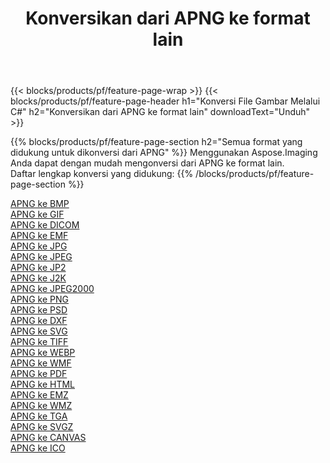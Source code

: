 ﻿---
title: Konversikan dari APNG ke format lain 
weight: 3920
url: /id/java/conversion/from/apng 
lang: id
langdirlevel: 2
locales: zh-hans,ja,it,ru,de,es,fr,nl,id,lt,pl,pt,vi,tr,ko,zh-hant,ar,hi,th,sv,cs,uk,he
description: Menggunakan Aspose.Imaging Anda dapat dengan mudah mengonversi dari APNG ke format lain
---

{{< blocks/products/pf/feature-page-wrap >}}
{{< blocks/products/pf/feature-page-header h1="Konversi File Gambar Melalui C#" h2="Konversikan dari APNG ke format lain" downloadText="Unduh" >}}


{{% blocks/products/pf/feature-page-section  h2="Semua format yang didukung untuk dikonversi dari APNG" %}}
Menggunakan Aspose.Imaging Anda dapat dengan mudah mengonversi dari APNG ke format lain.
<br/>
Daftar lengkap konversi yang didukung:
{{% /blocks/products/pf/feature-page-section %}}
<div class="container-fluid productfamilypage bg-gray">
    <div class="convertypes bg-gray agp-content section">
        <div class="container">
		<div class="row other-converters">
		    <div class='col-md-2 other-converter remove-lp remove-rp'><a href="/imaging/id/java/conversion/apng-to-bmp" >APNG ke BMP</a></div><div class='col-md-2 other-converter remove-lp remove-rp'><a href="/imaging/id/java/conversion/apng-to-gif" >APNG ke GIF</a></div><div class='col-md-2 other-converter remove-lp remove-rp'><a href="/imaging/id/java/conversion/apng-to-dicom" >APNG ke DICOM</a></div><div class='col-md-2 other-converter remove-lp remove-rp'><a href="/imaging/id/java/conversion/apng-to-emf" >APNG ke EMF</a></div><div class='col-md-2 other-converter remove-lp remove-rp'><a href="/imaging/id/java/conversion/apng-to-jpg" >APNG ke JPG</a></div><div class='col-md-2 other-converter remove-lp remove-rp'><a href="/imaging/id/java/conversion/apng-to-jpeg" >APNG ke JPEG</a></div><div class='col-md-2 other-converter remove-lp remove-rp'><a href="/imaging/id/java/conversion/apng-to-jp2" >APNG ke JP2</a></div><div class='col-md-2 other-converter remove-lp remove-rp'><a href="/imaging/id/java/conversion/apng-to-j2k" >APNG ke J2K</a></div><div class='col-md-2 other-converter remove-lp remove-rp'><a href="/imaging/id/java/conversion/apng-to-jpeg2000" >APNG ke JPEG2000</a></div><div class='col-md-2 other-converter remove-lp remove-rp'><a href="/imaging/id/java/conversion/apng-to-png" >APNG ke PNG</a></div><div class='col-md-2 other-converter remove-lp remove-rp'><a href="/imaging/id/java/conversion/apng-to-psd" >APNG ke PSD</a></div><div class='col-md-2 other-converter remove-lp remove-rp'><a href="/imaging/id/java/conversion/apng-to-dxf" >APNG ke DXF</a></div><div class='col-md-2 other-converter remove-lp remove-rp'><a href="/imaging/id/java/conversion/apng-to-svg" >APNG ke SVG</a></div><div class='col-md-2 other-converter remove-lp remove-rp'><a href="/imaging/id/java/conversion/apng-to-tiff" >APNG ke TIFF</a></div><div class='col-md-2 other-converter remove-lp remove-rp'><a href="/imaging/id/java/conversion/apng-to-webp" >APNG ke WEBP</a></div><div class='col-md-2 other-converter remove-lp remove-rp'><a href="/imaging/id/java/conversion/apng-to-wmf" >APNG ke WMF</a></div><div class='col-md-2 other-converter remove-lp remove-rp'><a href="/imaging/id/java/conversion/apng-to-pdf" >APNG ke PDF</a></div><div class='col-md-2 other-converter remove-lp remove-rp'><a href="/imaging/id/java/conversion/apng-to-html" >APNG ke HTML</a></div><div class='col-md-2 other-converter remove-lp remove-rp'><a href="/imaging/id/java/conversion/apng-to-emz" >APNG ke EMZ</a></div><div class='col-md-2 other-converter remove-lp remove-rp'><a href="/imaging/id/java/conversion/apng-to-wmz" >APNG ke WMZ</a></div><div class='col-md-2 other-converter remove-lp remove-rp'><a href="/imaging/id/java/conversion/apng-to-tga" >APNG ke TGA</a></div><div class='col-md-2 other-converter remove-lp remove-rp'><a href="/imaging/id/java/conversion/apng-to-svgz" >APNG ke SVGZ</a></div><div class='col-md-2 other-converter remove-lp remove-rp'><a href="/imaging/id/java/conversion/apng-to-canvas" >APNG ke CANVAS</a></div><div class='col-md-2 other-converter remove-lp remove-rp'><a href="/imaging/id/java/conversion/apng-to-ico" >APNG ke ICO</a></div>
                </div>
        </div>
    </div>
</div>
<br/>

